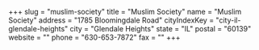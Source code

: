 +++
slug = "muslim-society"
title = "Muslim Society"
name = "Muslim Society"
address = "1785 Bloomingdale Road"
cityIndexKey = "city-il-glendale-heights"
city = "Glendale Heights"
state = "IL"
postal = "60139"
website = ""
phone = "630-653-7872"
fax = ""
+++
